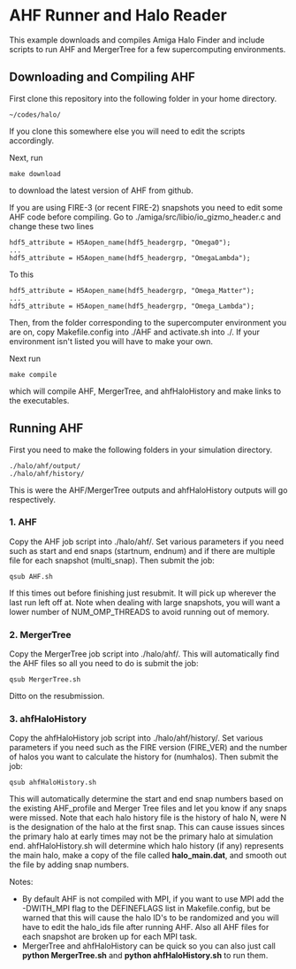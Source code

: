 # AHF Runner and Halo Reader

This example downloads and compiles  Amiga Halo Finder and include scripts to run AHF and MergerTree for a few supercomputing environments.

## Downloading and Compiling AHF

First clone this repository into the following folder in your home directory.
```console
~/codes/halo/
```
If you clone this somewhere else you will need to edit the scripts accordingly.

Next, run
```console
make download
```
to download the latest version of AHF from github.

If you are using FIRE-3 (or recent FIRE-2) snapshots you need to edit some AHF code before compiling. Go to ./amiga/src/libio/io_gizmo_header.c and change these two lines
```console
hdf5_attribute = H5Aopen_name(hdf5_headergrp, "Omega0");
...
hdf5_attribute = H5Aopen_name(hdf5_headergrp, "OmegaLambda");

```
To this
```console
hdf5_attribute = H5Aopen_name(hdf5_headergrp, "Omega_Matter");
...
hdf5_attribute = H5Aopen_name(hdf5_headergrp, "Omega_Lambda");
```

Then, from the folder corresponding to the supercomputer environment you are on, copy Makefile.config into ./AHF and activate.sh into ./.
If your environment isn't listed you will have to make your own.

Next run
```console
make compile
```
which will compile AHF, MergerTree, and ahfHaloHistory and make links to the executables.


## Running AHF

First you need to make the following folders in your simulation directory.
```console
./halo/ahf/output/
./halo/ahf/history/
```
This is were the AHF/MergerTree outputs and ahfHaloHistory outputs will go respectively.

### 1. AHF

Copy the AHF job script into ./halo/ahf/.
Set various parameters if you need such as start and end snaps (startnum, endnum) and if there are multiple file for each snapshot (multi_snap). Then submit the job:
```console
qsub AHF.sh
```
If this times out before finishing just resubmit. It will pick up wherever the last run left off at.
Note when dealing with large snapshots, you will want a lower number of NUM_OMP_THREADS to avoid running out of memory.

### 2. MergerTree

Copy the MergerTree job script into ./halo/ahf/. This will automatically find the AHF files so all you need to do is submit the job:
```console
qsub MergerTree.sh
```
Ditto on the resubmission.

### 3. ahfHaloHistory

Copy the ahfHaloHistory job script into ./halo/ahf/history/.
Set various parameters if you need such as the FIRE version (FIRE_VER) and the number of halos you want to calculate the history for (numhalos).
Then submit the job:
```console
qsub ahfHaloHistory.sh
```
This will automatically determine the start and end snap numbers based on the existing AHF_profile and Merger Tree files and let you know if any snaps were missed.
Note that each halo history file is the history of halo N, were N is the designation of the halo at the first snap. This can cause issues sinces the primary halo at early times may not be the primary halo at simulation end. ahfHaloHistory.sh will determine which halo history (if any) represents the main halo, make a copy of the file called **halo_main.dat**, and smooth out the file by adding snap numbers.

Notes:
- By default AHF is not compiled with MPI, if you want to use MPI add the -DWITH_MPI flag to the DEFINEFLAGS list in Makefile.config, but be warned that this will cause the halo ID's to be randomized and you will have to edit the halo_ids file after running AHF. Also all AHF files for each snapshot are broken up for each MPI task.
- MergerTree and ahfHaloHistory can be quick so you can also just call **python MergerTree.sh** and **python ahfHaloHistory.sh** to run them.


